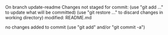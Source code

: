 On branch update-readme
Changes not staged for commit:
  (use "git add ..." to update what will be committed)
  (use "git restore ..." to discard changes in working directory)
        modified:   README.md

no changes added to commit (use "git add" and/or "git commit -a")